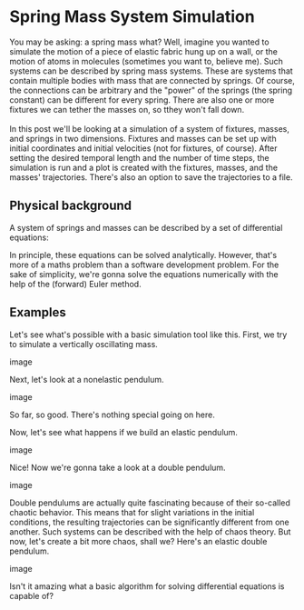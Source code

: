 # Spring Mass System Simulation

You may be asking: a spring mass what? Well, imagine you wanted to simulate the motion of a piece of elastic fabric hung up on a wall, or the motion of atoms in molecules (sometimes you want to, believe me). Such systems can be described by spring mass systems. These are systems that contain multiple bodies with mass that are connected by springs. Of course, the connections can be arbitrary and the "power" of the springs (the spring constant) can be different for every spring. There are also one or more fixtures we can tether the masses on, so tthey won't fall down.
</br>
</br>
In this post we'll be looking at a simulation of a system of fixtures, masses, and springs in two dimensions. Fixtures and masses can be set up with initial coordinates and initial velocities (not for fixtures, of course). After setting the desired temporal length and the number of time steps, the simulation is run and a plot is created with the fixtures, masses, and the masses' trajectories. There's also an option to save the trajectories to a file.
</br>

## Physical background

A system of springs and masses can be described by a set of differential equations:


In principle, these equations can be solved analytically. However, that's more of a maths problem than a software development problem. For the sake of simplicity, we're gonna solve the equations numerically with the help of the (forward) Euler method.

## Examples

Let's see what's possible with a basic simulation tool like this. First, we try to simulate a vertically oscillating mass.

image

Next, let's look at a nonelastic pendulum.

image

So far, so good. There's nothing special going on here.

Now, let's see what happens if we build an elastic pendulum.

image

Nice! Now we're gonna take a look at a double pendulum.

image

Double pendulums are actually quite fascinating because of their so-called chaotic behavior. This means that for slight variations in the initial conditions, the resulting trajectories can be significantly different from one another. Such systems can be described with the help of chaos theory. But now, let's create a bit more chaos, shall we? Here's an elastic double pendulum.

image

Isn't it amazing what a basic algorithm for solving differential equations is capable of?
